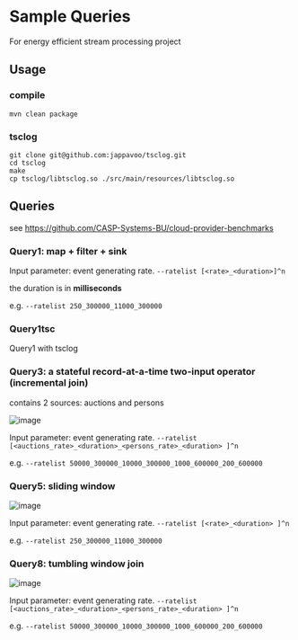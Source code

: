# Sample Queries

For energy efficient stream processing project

## Usage

### compile

`mvn clean package`

### tsclog

```
git clone git@github.com:jappavoo/tsclog.git
cd tsclog
make
cp tsclog/libtsclog.so ./src/main/resources/libtsclog.so
```

## Queries

see https://github.com/CASP-Systems-BU/cloud-provider-benchmarks

### Query1: map + filter + sink

Input parameter: event generating rate.  ```--ratelist [<rate>_<duration>]^n```

the duration is in **milliseconds**

e.g. ```--ratelist 250_300000_11000_300000```

### Query1tsc

Query1 with tsclog

### Query3: a stateful record-at-a-time two-input operator (incremental join) 

contains 2 sources: auctions and persons

![image](https://user-images.githubusercontent.com/7352163/144359118-dd0fd056-d270-4c54-b8fc-40adba3539c7.png)

Input parameter: event generating rate.  ```--ratelist [<auctions_rate>_<duration>_<persons_rate>_<duration> ]^n```

e.g. ```--ratelist 50000_300000_10000_300000_1000_600000_200_600000```

### Query5: sliding window

![image](https://user-images.githubusercontent.com/7352163/144932007-2109feff-f978-4b04-a811-08ccb121547c.png)

Input parameter: event generating rate.  ```--ratelist [<rate>_<duration> ]^n```

e.g. ```--ratelist 250_300000_11000_300000```

### Query8: tumbling window join

![image](https://user-images.githubusercontent.com/7352163/144933551-a0582476-9cbd-410c-8265-4b0e9d6946d3.png)

Input parameter: event generating rate.  ```--ratelist [<auctions_rate>_<duration>_<persons_rate>_<duration> ]^n```

e.g. ```--ratelist 50000_300000_10000_300000_1000_600000_200_600000```


